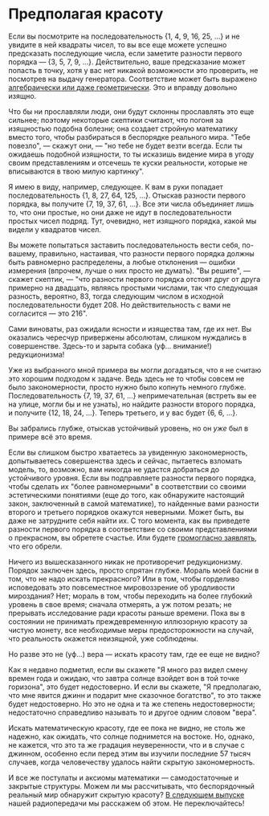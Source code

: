 # Предполагая красоту
Если вы посмотрите на последовательность {1, 4, 9, 16, 25, ...} и не увидите в ней квадраты чисел, то вы все еще можете успешно предсказать последующие числа, если заметите разности первого порядка — {3, 5, 7, 9, ...}. Действительно, ваше предсказание может попасть в точку, хотя у вас нет никакой возможности это проверить, не посмотрев на выдачу генератора. Соответствие может быть выражено [алгебраически или даже геометрически][1]. Это и вправду довольно изящно.

Что бы ни прославляли люди, они будут склонны прославлять это еще сильнее; поэтому некоторые скептики считают, что погоня за изящностью подобна болезни; она создает стройную математику вместо того, чтобы разбираться в беспорядке реального мира. "Тебе повезло", — скажут они, — "но тебе не будет везти всегда. Если ты ожидаешь подобной изящности, то ты исказишь видение мира в угоду своим представлениям и отсечешь те куски реальности, которые не вписываются в твою милую картинку".

Я имею в виду, например, следующее. К вам в руки попадает последовательность {1, 8, 27, 64, 125, ...}. Отыскав разности первого порядка, вы получите {7, 19, 37, 61, ...}. Все эти числа объединяет лишь то, что они простые, но они даже не идут в последовательности простых чисел подряд. Тут, очевидно, нет изящного порядка, какой мы видели у квадратов чисел.

Вы можете попытаться заставить последовательность вести себя, по-вашему, правильно, настаивая, что разности первого порядка должны быть равномерно распределены, а любые отклонения — ошибки измерения (впрочем, лучше о них просто не думать). "Вы решите", — скажет скептик, — "что разности первого порядка отстоят друг от друга примерно на двадцать, являясь простыми числами, так что следующая разность, вероятно, 83, тогда следующим числом в исходной последовательности будет 208. Но действительность с вами не согласится — это 216".

Сами виноваты, раз ожидали ясности и изящества там, где их нет. Вы оказались чересчур привержены абсолютам, слишком нуждались в совершенстве. Здесь-то и зарыта собака (уф... внимание!) редукционизма!

Уже из выбранного мной примера вы могли догадаться, что я не считаю это хорошим подходом к задаче. Ведь здесь не то чтобы совсем не было закономерности, просто нужно было копнуть немного глубже. Последовательность {7, 19, 37, 61, ...} непримечательная (встреть вы ее на улице, могли бы и не узнать), но найдите разности второго порядка, и получите {12, 18, 24, ...}. Теперь третьего, и у вас будет {6, 6, ...}.

Вы забрались глубже, отыскав устойчивый уровень, но он _уже_ был в примере всё это время.

Если вы слишком быстро хватаетесь за увиденную закономерность, допытываетесь совершенства здесь и сейчас, пытаетесь взломать модель, то, возможно, вам никогда не удастся добраться до устойчивого уровня. Если вы подправляете разности первого порядка, чтобы сделать их "более равномерными" в соответствии со своими эстетическими понятиями (еще до того, как обнаружите настоящий закон, заключенный в самой математике), то найденные вами разности второго и третьего порядков окажутся неверными. Может быть, вы даже не затрудните себя найти их. С того момента, как вы приведете разности первого порядка в соответствие со своими представлениями о прекрасном, вы обретете счастье. Или будете [громогласно заявлять][2], что его обрели.

Ничего из вышесказанного никак не противоречит редукционизму. Порядок заключен здесь, просто спрятан глубже. Мораль моей басни в том, что не надо искать прекрасного? Или в том, чтобы горделиво исповедовать это повсеместное мировоззрение об уродливости мироздания? Нет; мораль в том, чтобы переходить на более глубокий уровень в свое время; сначала отмерять, а уж потом резать; не прерывать исследование ради красоты раньше времени. Пока вы в состоянии не принимать преждевременную иллюзорную красоту за чистую монету, все необходимые меры предосторожности на случай, что реальность окажется неизящной, уже соблюдены.

Но разве это не (уф...) вера — искать красоту там, где ее еще не видно?

Как я недавно подметил, если вы скажете "Я много раз видел смену времен года и ожидаю, что завтра солнце взойдет вон в той точке горизона", это будет недостоверно. И если вы скажете, "Я предполагаю, что мне явится джинн и подарит мне сказочное богатство", то это также будет недостоверно. Но это не одна и та же степень недостоверности; недостаточно справедливо называть то и другое одним словом "вера".

Искать математическую красоту, где ее пока не видно, не столь же надежно, как ожидать, что солнце поднимется на востоке. Но, однако, не кажется, что это та же градация неуверенности, что и в случае с джинном, особенно если перед этим вы изучили последние 57 тысяч случаев, когда человечеству удалось найти скрытую закономерность.

И все же постулаты и аксиомы математики — самодостаточные и закрытые структуры. Можем ли мы рассчитывать, что беспорядочный реальный мир обнаружит скрытую красоту? [В следующем выпуске][3] нашей радиопередачи мы расскажем об этом. Не переключайтесь!

 [1]: /w/%D0%9E_%D0%BA%D1%80%D0%B0%D1%81%D0%BE%D1%82%D0%B5_%D0%BC%D0%B0%D1%82%D0%B5%D0%BC%D0%B0%D1%82%D0%B8%D0%BA%D0%B8 "О красоте математики"
 [2]: http://lesswrong.ru/w/%D0%9F%D1%80%D0%BE%D0%B2%D0%BE%D0%B7%D0%B3%D0%BB%D0%B0%D1%88%D0%B5%D0%BD%D0%B8%D1%8F_%D0%B8_%D0%BA%D1%80%D0%B8%D0%BA%D0%B8_%D0%BE%D0%B1%D0%BE%D0%B4%D1%80%D0%B5%D0%BD%D0%B8%D1%8F
 [3]:http://lesswrong.ru/w/%D0%A0%D0%B5%D0%B0%D0%BB%D1%8C%D0%BD%D0%BE%D1%81%D1%82%D1%8C_%D0%B1%D0%B5%D0%B7%D0%BE%D0%B1%D1%80%D0%B0%D0%B7%D0%BD%D0%B0